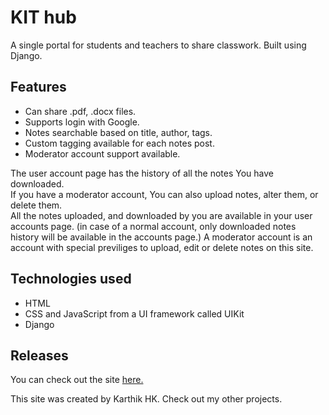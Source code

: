 # KIT hub

A single portal for students and teachers to share classwork. Built using Django.

## Features

- Can share .pdf, .docx files.
- Supports login with Google.
- Notes searchable based on title, author, tags.
- Custom tagging available for each notes post.
- Moderator account support available.

The user account page has the history of all the notes You have downloaded.  
If you have a moderator account, You can also upload notes, alter them, or delete them.  
All the notes uploaded, and downloaded by you are available in your user accounts page.
(in case of a normal account, only downloaded notes history will be available in the accounts page.)
A moderator account is an account with special previliges to upload, edit or delete notes on this site.


## Technologies used
  - HTML
  - CSS and JavaScript from a UI framework called UIKit
  - Django

## Releases

You can check out the site [here.](https://kitcclub.herokuapp.com/)

This site was created by Karthik HK.
Check out my other projects.


